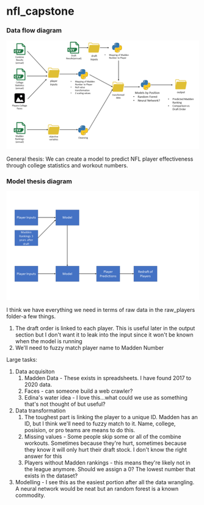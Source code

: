 # nfl_capstone

### Data flow diagram
![Data Flow Diagram](documentation/diagrams/data_flow_diagram.png)

General thesis: We can create a model to predict NFL player effectiveness through college statistics and workout numbers.

### Model thesis diagram
![Model Thesis](documentation/diagrams/model_thesis.png)

I think we have everything we need in terms of raw data in the raw_players folder-a few things.

1. The draft order is linked to each player. This is useful later in the output section but I don't want it to leak into the input since it won't be known when the model is running
2. We'll need to fuzzy match player name to Madden Number

Large tasks:
1. Data acquisiton
   1. Madden Data - These exists in spreadsheets. I have found 2017 to 2020 data.
   2. Faces - can someone build a web crawler?
   3. Edina's water idea - I love this...what could we use as something that's not thought of but useful?
2. Data transformation
   1. The toughest part is linking the player to a unique ID. Madden has an ID, but I think we'll need to fuzzy match to it. Name, college, posision, or pro teams are means to do this.
   2. Missing values - Some people skip some or all of the combine workouts. Sometimes because they're hurt, sometimes because they know it will only hurt their draft stock. I don't know the right answer for this
   3. Players without Madden rankings - this means they're likely not in the league anymore. Should we assign a 0? The lowest number that exists in the dataset?
3. Modelling - I see this as the easiest portion after all the data wrangling. A neural network would be neat but an random forest is a known commodity.


   
